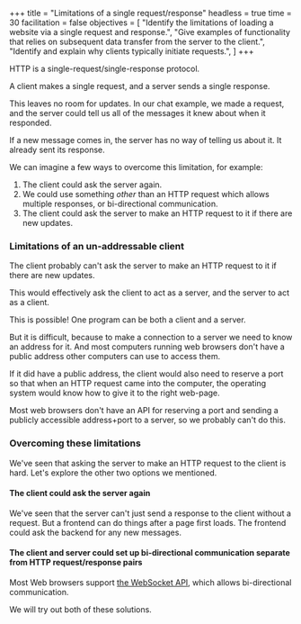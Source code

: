 +++
title = "Limitations of a single request/response"
headless = true
time = 30
facilitation = false
objectives = [
    "Identify the limitations of loading a website via a single request and response.",
    "Give examples of functionality that relies on subsequent data transfer from the server to the client.",
    "Identify and explain why clients typically initiate requests.",
]
+++

HTTP is a single-request/single-response protocol.

A client makes a single request, and a server sends a single response.

This leaves no room for updates. In our chat example, we made a request, and the server could tell us all of the messages it knew about when it responded.

If a new message comes in, the server has no way of telling us about it. It already sent its response.

We can imagine a few ways to overcome this limitation, for example:
1. The client could ask the server again.
2. We could use something _other_ than an HTTP request which allows multiple responses, or bi-directional communication.
3. The client could ask the server to make an HTTP request to it if there are new updates.

### Limitations of an un-addressable client

The client probably can't ask the server to make an HTTP request to it if there are new updates.

This would effectively ask the client to act as a server, and the server to act as a client.

This is possible! One program can be both a client and a server.

But it is difficult, because to make a connection to a server we need to know an address for it. And most computers running web browsers don't have a public address other computers can use to access them.

If it did have a public address, the client would also need to reserve a port so that when an HTTP request came into the computer, the operating system would know how to give it to the right web-page.

Most web browsers don't have an API for reserving a port and sending a publicly accessible address+port to a server, so we probably can't do this.

### Overcoming these limitations

We've seen that asking the server to make an HTTP request to the client is hard. Let's explore the other two options we mentioned.

#### The client could ask the server again

We've seen that the server can't just send a response to the client without a request. But a frontend can do things after a page first loads. The frontend could ask the backend for any new messages.

#### The client and server could set up bi-directional communication separate from HTTP request/response pairs

Most Web browsers support [the WebSocket API](https://developer.mozilla.org/en-US/docs/Web/API/WebSockets_API), which allows bi-directional communication.

We will try out both of these solutions.
